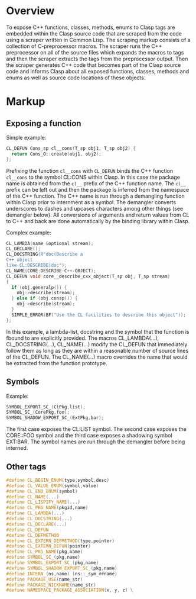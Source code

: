 # Overview

To expose C++ functions, classes, methods, enums to Clasp tags are embedded within the Clasp source code that are scraped from the code using a scraper written in Common Lisp.  The scraping markup consists of a collection of C-preprocessor macros.  The scraper runs the C++ preprocessor on all of the source files which expands the macros to tags and then the scraper extracts the tags from the preprocessor output. Then the scraper generates C++ code that becomes part of the Clasp source code and informs Clasp about all exposed functions, classes, methods and enums as well as source code locations of these objects.

# Markup
## Exposing a function
Simple example:
```C++
CL_DEFUN Cons_sp cl__cons(T_sp obj1, T_sp obj2) {
  return Cons_O::create(obj1, obj2);
};
```
Prefixing the function ```cl__cons``` with ```CL_DEFUN``` binds the C++ function ```cl__cons``` to the symbol CL:CONS within Clasp. In this case the package name is obtained from the ```cl__``` prefix of the C++ function name.  The ```cl__``` prefix can be left out and then the package is inferred from the namespace of the C++ function. The C++ name is run through a demangling function within Clasp prior to internment as a symbol.  The demangler converts underscores to dashes and upcases characters among other things (see demangler below). All conversions of arguments and return values from CL to C++ and back are done automatically by the binding library within Clasp.

Complex example:
```C++
CL_LAMBDA(name &optional stream);
CL_DECLARE();
CL_DOCSTRING(R"doc(Describe a
C++ object
like CL:DESCRIBE)doc");
CL_NAME(CORE:DESCRIBE-C++-OBJECT);
CL_DEFUN void core__describe_cxx_object(T_sp obj, T_sp stream)
{
  if (obj.generalp()) {
    obj->describe(stream);
  } else if (obj.consp()) {
    obj->describe(stream);
  }
  SIMPLE_ERROR(BF("Use the CL facilities to describe this object"));
};
```
In this example, a lambda-list, docstring and the symbol that the function is fbound to are explicitly provided. The macros CL_LAMBDA(...), CL_DOCSTRING(...), CL_NAME(...) modify the CL_DEFUN that immediately follow them as long as they are within a reasonable number of source lines of the CL_DEFUN. The CL_NAME(...) macro overrides the name that would be extracted from the function prototype.

## Symbols

Example:
```C++
SYMBOL_EXPORT_SC_(ClPkg,list);
SYMBOL_SC_(CorePkg,foo);
SYMBOL_SHADOW_EXPORT_SC_(ExtPkg,bar);
```
The first case exposes the CL:LIST symbol.  The second case exposes the CORE::FOO symbol and the third case exposes a shadowing symbol EXT:BAR.
The symbol names are run through the demangler before being interned.


## Other tags
```C++
#define CL_BEGIN_ENUM(type,symbol,desc)
#define CL_VALUE_ENUM(symbol,value)
#define CL_END_ENUM(symbol)
#define CL_NAME(...)
#define CL_LISPIFY_NAME(...)
#define CL_PKG_NAME(pkgid,name)
#define CL_LAMBDA(...)
#define CL_DOCSTRING(...)
#define CL_DECLARE(...)
#define CL_DEFUN
#define CL_DEFMETHOD
#define CL_EXTERN_DEFMETHOD(type,pointer)
#define CL_EXTERN_DEFUN(pointer)
#define CL_PKG_NAME(pkg,name)
#define SYMBOL_SC_(pkg,name)
#define SYMBOL_EXPORT_SC_(pkg,name)
#define SYMBOL_SHADOW_EXPORT_SC_(pkg,name)
#define INTERN_(ns,name) (ns::_sym_##name)
#define PACKAGE_USE(name_str)
#define PACKAGE_NICKNAME(name_str)
#define NAMESPACE_PACKAGE_ASSOCIATION(x, y, z) \
```

